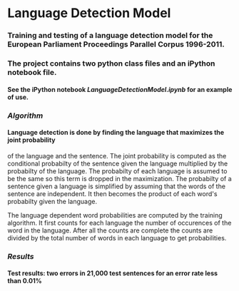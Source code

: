 # Language Detection Model
### Training and testing of a language detection model for the European Parliament Proceedings Parallel Corpus 1996-2011.
### The project contains two python class files and an iPython notebook file.

#### See the iPython notebook *LanguageDetectionModel.ipynb* for an example of use.

### *Algorithm*
#### Language detection is done by finding the language that maximizes the joint probability
of the language and the sentence. The joint probability is computed as the conditional probabilty of the sentence given the language multiplied by the probabilty of the language. The probabilty of
each language is assumed to be the same so this term is dropped in the maximization. The probabilty of a sentence given a language is simplified by assuming that the words of the sentence are independent. It then becomes the product of each word's probabilty given the language.

The language dependent word probabilities are computed by the training algorithm. It first counts for each language the number of occurences of the word in the language. After all the counts are complete the counts are divided by the total number of words in each language to get probabilities.


### *Results*
#### Test results: two errors in 21,000 test sentences for an error rate less than 0.01%